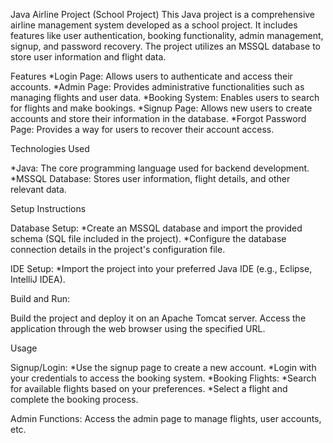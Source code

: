 Java Airline Project (School Project)
This Java project is a comprehensive airline management system developed as a school project. It includes features like user authentication, 
booking functionality, admin management, signup, and password recovery. The project utilizes an MSSQL database to store user information and flight data.

Features
*Login Page: Allows users to authenticate and access their accounts.
*Admin Page: Provides administrative functionalities such as managing flights and user data.
*Booking System: Enables users to search for flights and make bookings.
*Signup Page: Allows new users to create accounts and store their information in the database.
*Forgot Password Page: Provides a way for users to recover their account access.

Technologies Used

*Java: The core programming language used for backend development.
*MSSQL Database: Stores user information, flight details, and other relevant data.


Setup Instructions

Database Setup:
*Create an MSSQL database and import the provided schema (SQL file included in the project).
*Configure the database connection details in the project's configuration file.

IDE Setup:
*Import the project into your preferred Java IDE (e.g., Eclipse, IntelliJ IDEA).

Build and Run:

Build the project and deploy it on an Apache Tomcat server.
Access the application through the web browser using the specified URL.

Usage

Signup/Login:
*Use the signup page to create a new account.
*Login with your credentials to access the booking system.
*Booking Flights:
*Search for available flights based on your preferences.
*Select a flight and complete the booking process.

Admin Functions:
Access the admin page to manage flights, user accounts, etc.

